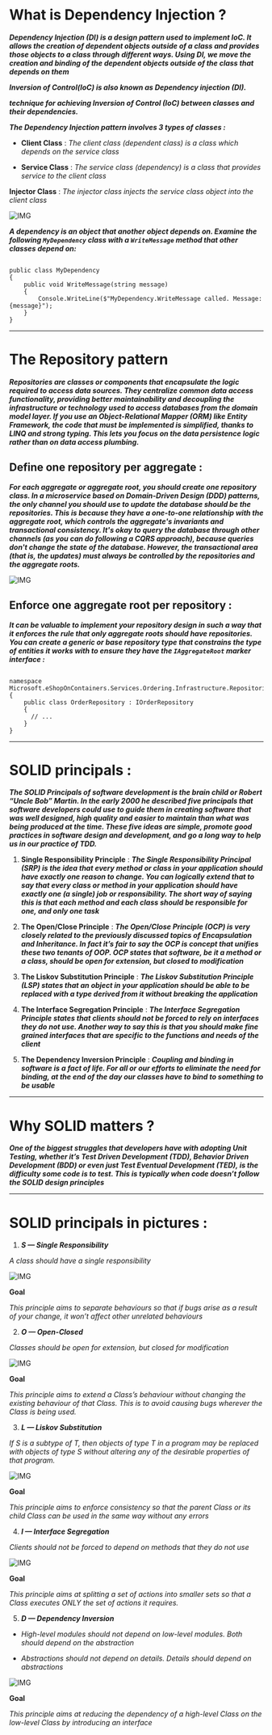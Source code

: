 # What is Dependency Injection ?

***Dependency Injection (DI) is a design pattern used to implement IoC. It allows the creation of dependent objects outside of a class and provides those objects to a class through different ways. Using DI, we move the creation and binding of the dependent objects outside of the class that depends on them***

***Inversion of Control(IoC) is also known as Dependency injection (DI).***

***technique for achieving Inversion of Control (IoC) between classes and their dependencies.***

***The Dependency Injection pattern involves 3 types of classes :***

- **Client Class** : *The client class (dependent class) is a class which depends on the service class*

- **Service Class** : *The service class (dependency) is a class that provides service to the client class*

**Injector Class** : *The injector class injects the service class object into the client class*

![IMG](https://www.tutorialsteacher.com/Content/images/ioc/DI.png)


***A dependency is an object that another object depends on. Examine the following ```MyDependency``` class with a ```WriteMessage``` method that other classes depend on:***

```

public class MyDependency
{
    public void WriteMessage(string message)
    {
        Console.WriteLine($"MyDependency.WriteMessage called. Message: {message}");
    }
}

```

---

# The Repository pattern

***Repositories are classes or components that encapsulate the logic required to access data sources. They centralize common data access functionality, providing better maintainability and decoupling the infrastructure or technology used to access databases from the domain model layer. If you use an Object-Relational Mapper (ORM) like Entity Framework, the code that must be implemented is simplified, thanks to LINQ and strong typing. This lets you focus on the data persistence logic rather than on data access plumbing.***


## Define one repository per aggregate :

***For each aggregate or aggregate root, you should create one repository class. In a microservice based on Domain-Driven Design (DDD) patterns, the only channel you should use to update the database should be the repositories. This is because they have a one-to-one relationship with the aggregate root, which controls the aggregate's invariants and transactional consistency. It's okay to query the database through other channels (as you can do following a CQRS approach), because queries don't change the state of the database. However, the transactional area (that is, the updates) must always be controlled by the repositories and the aggregate roots.***

![IMG](https://docs.microsoft.com/en-us/dotnet/architecture/microservices/microservice-ddd-cqrs-patterns/media/infrastructure-persistence-layer-design/repository-aggregate-database-table-relationships.png)

## Enforce one aggregate root per repository :

***It can be valuable to implement your repository design in such a way that it enforces the rule that only aggregate roots should have repositories. You can create a generic or base repository type that constrains the type of entities it works with to ensure they have the ```IAggregateRoot``` marker interface :***

```

namespace Microsoft.eShopOnContainers.Services.Ordering.Infrastructure.Repositories
{
    public class OrderRepository : IOrderRepository
    {
      // ...
    }
}

```

---

# SOLID principals :

***The SOLID Principals of software development is the brain child or Robert “Uncle Bob” Martin. In the early 2000 he described five principals that software developers could use to guide them in creating software that was well designed, high quality and easier to maintain than what was being produced at the time. These five ideas are simple, promote good practices in software design and development, and go a long way to help us in our practice of TDD.***

1. **Single Responsibility Principle** : ***The Single Responsibility Principal (SRP) is the idea that every method or class in your application should have exactly one reason to change. You can logically extend that to say that every class or method in your application should have exactly one (a single) job or responsibility. The short way of saying this is that each method and each class should be responsible for one, and only one task***

2. **The Open/Close Principle** :  ***The Open/Close Principle (OCP) is very closely related to the previously discussed topics of Encapsulation and Inheritance. In fact it’s fair to say the OCP is concept that unifies these two tenants of OOP. OCP states that software, be it a method or a class, should be open for extension, but closed to modification***

3. **The Liskov Substitution Principle** : ***The Liskov Substitution Principle (LSP) states that an object in your application should be able to be replaced with a type derived from it without breaking the application***

4. **The Interface Segregation Principle** : ***The Interface Segregation Principle states that clients should not be forced to rely on interfaces they do not use. Another way to say this is that you should make fine grained interfaces that are specific to the functions and needs of the client***

5. **The Dependency Inversion Principle** : ***Coupling and binding in software is a fact of life. For all or our efforts to eliminate the need for binding, at the end of the day our classes have to bind to something to be usable***

---

# Why SOLID matters ?

***One of the biggest struggles that developers have with adopting Unit Testing, whether it’s Test Driven Development (TDD), Behavior Driven Development (BDD) or even just Test Eventual Development (TED), is the difficulty some code is to test.  This is typically when code doesn’t follow the SOLID design principles***

---

# SOLID principals in pictures :

1. ***S — Single Responsibility***

*A class should have a single responsibility*

![IMG](https://miro.medium.com/max/1400/1*P3oONz9Da3Tc1w97fMV73Q.png)

**Goal**

*This principle aims to separate behaviours so that if bugs arise as a result of your change, it won’t affect other unrelated behaviours*

2. ***O — Open-Closed***

*Classes should be open for extension, but closed for modification*

![IMG](https://miro.medium.com/max/1400/1*0MtFBmm6L2WVM04qCJOZPQ.png)

**Goal**

*This principle aims to extend a Class’s behaviour without changing the existing behaviour of that Class. This is to avoid causing bugs wherever the Class is being used.*

3. ***L — Liskov Substitution***

*If S is a subtype of T, then objects of type T in a program may be replaced with objects of type S without altering any of the desirable properties of that program.*

![IMG](https://miro.medium.com/max/1400/1*yKk2XKJaCLNlDxQMx1r55Q.png)

**Goal**

*This principle aims to enforce consistency so that the parent Class or its child Class can be used in the same way without any errors*

4. ***I — Interface Segregation***

*Clients should not be forced to depend on methods that they do not use*

![IMG](https://miro.medium.com/max/1400/1*2hmyR9L43Vm64MYxj4Y89w.png)

**Goal**

*This principle aims at splitting a set of actions into smaller sets so that a Class executes ONLY the set of actions it requires.*

5. ***D — Dependency Inversion***

- *High-level modules should not depend on low-level modules. Both should depend on the abstraction*

- *Abstractions should not depend on details. Details should depend on abstractions*

![IMG](https://miro.medium.com/max/1400/1*Qk8tDmjQlyvwKxNTfXIo0Q.png)

**Goal**

*This principle aims at reducing the dependency of a high-level Class on the low-level Class by introducing an interface*

